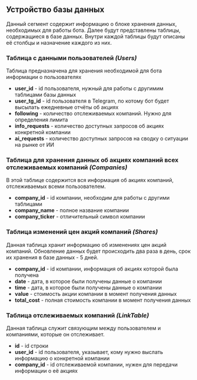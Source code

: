 ## Устройство базы данных
Данный сегмент содержит информацию о блоке хранения данных, необходимых для работы бота. Далее будут представлены таблицы, содержащиеся в базе данных. Внутри каждой таблицы будут описаны её столбцы и назначение каждого из них.

### Таблица с данными пользователей *(Users)*  
Таблица предназначена для хранения необходимой для бота информации о пользователях

* __user_id__ - id пользователя, нужный для работы с другимим таблицами базы данных
* __user_tg_id__ - id пользователя в Telegram, по котому бот будет высылать ежедневные отчёты об акциях
* __following__ - количество отслеживаемых компаний. Нужно для определения лимита
* __info_requests__ - количество доступных запросов об акциях конкретной компании
* __ai_requests__ - количество доступных запросов на сводку о ситуации на рынке от ИИ

### Таблица для хранения данных об акциях компаний всех отслеживаемых компаний *(Companies)*
В этой таблице содержится вся информация об акциях компаний, отслеживаемых всеми пользователем.

* __company_id__ - id компании, необходим для работы с другими таблицами
* __company_name__ - полное название компании
* __company_ticker__ - отличительный символ компании


### Таблица изменений цен акций компаний *(Shares)*
Данная таблица хранит информацию об изменениях цен акций компаний. Обновление данных будет происходить два раза в день, срок их хранения в базе данных - 5 дней.  

* __company_id__ - id компании, информация об акциях которой была получена
* __date__ - дата, в которое были получены данные о компании
* __time__ - дата, в которое были получены данные о компании
* __value__ - стоимость акции компании в момент получения данных
* __total_cost__ - полная стоимость компании в момент получения данных

### Таблица отслеживаемых компаний *(LinkTable)*
Данная таблица служит связующим между пользователем и компаниями, которые он отслеживает.

* __id__ - id строки
* __user_id__ - id пользователя, указывает, кому нужно выслать информацию о конкретной компании  
* __company_id__ - id отслеживаемой компании, нужен для передачи информации о её акциях